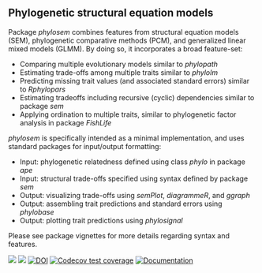 ## Phylogenetic structural equation models
Package _phylosem_ combines features from structural equation models (SEM), phylogenetic comparative methods (PCM), and generalized linear mixed models (GLMM).  By doing so, it incorporates a broad feature-set:

* Comparing multiple evolutionary models similar to _phylopath_
* Estimating trade-offs among multiple traits similar to _phylolm_
* Predicting missing trait values (and associated standard errors) similar to _Rphylopars_
* Estimating tradeoffs including recursive (cyclic) dependencies similar to package _sem_
* Applying ordination to multiple traits, similar to phylogenetic factor analysis in package _FishLife_

_phylosem_ is specifically intended as a minimal implementation, and uses standard packages for input/output formatting:

* Input: phylogenetic relatedness defined using class _phylo_ in package _ape_
* Input: structural trade-offs specified using syntax defined by package _sem_
* Output: visualizing trade-offs using _semPlot_, _diagrammeR_, and _ggraph_
* Output: assembling trait predictions and standard errors using _phylobase_
* Output: plotting trait predictions using _phylosignal_

Please see package vignettes for more details regarding syntax and features.

[![](https://cranlogs.r-pkg.org/badges/phylosem)](https://cran.r-project.org/package=phylosem)
[![](https://cranlogs.r-pkg.org/badges/grand-total/phylosem)](https://cran.r-project.org/package=phylosem)
[![DOI](https://zenodo.org/badge/534386257.svg)](https://zenodo.org/badge/latestdoi/534386257)
[![Codecov test coverage](https://codecov.io/gh/James-Thorson-NOAA/phylosem/branch/remove-fit_tmb/graph/badge.svg)](https://app.codecov.io/gh/James-Thorson-NOAA/phylosem/tree/remove-fit_tmb)
[![Documentation](https://img.shields.io/badge/documentation-phylosem-orange.svg?colorB=E91E63)](https://james-thorson-noaa.github.io/phylosem/)



